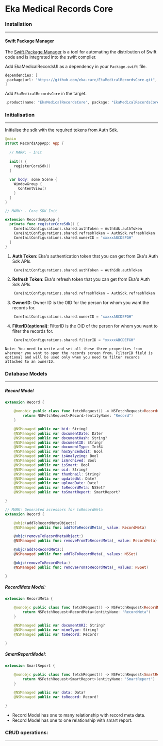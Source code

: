 # Eka Medical Records Core



### Installation
------------

#### Swift Package Manager

The [Swift Package Manager](http:///www.swift.org/documentation/package-manager/ "Swift Package Manager") is a tool for automating the distribution of Swift code and is integrated into the swift compiler.

Add EkaMedicalRecordsUI as a dependency in your `Package.swift` file.

```swift
dependencies: [
.package(url: "https://github.com/eka-care/EkaMedicalRecordsCore.git", branch: "main")
]
```

Add `EkaMedicalRecordsCore` in the target.

```swift
.product(name: "EkaMedicalRecordsCore", package: "EkaMedicalRecordsCore")
```

### Initialisation

------------

Initialise the sdk with the required tokens from Auth Sdk.

```swift
@main
struct RecordsAppApp: App {
	
  // MARK: - Init
  
  init() {
    registerCoreSdk()
  }
  
  var body: some Scene {
    WindowGroup {
      ContentView()
    }
  }
}

// MARK: - Core SDK Init

extension RecordsAppApp {
  private func registerCoreSdk() {
    CoreInitConfigurations.shared.authToken = AuthSdk.authToken
    CoreInitConfigurations.shared.refreshToken = AuthSdk.refreshToken
    CoreInitConfigurations.shared.ownerID = "xxxxxABCDEFGH"
  }
}

```

1. **Auth Token**: Eka's authentication token that you can get from Eka's Auth Sdk APIs.
```swift
    CoreInitConfigurations.shared.authToken = AuthSdk.authToken
```
2. **Refresh Token**: Eka's refresh token that you can get from Eka's Auth Sdk APIs.
```swift
    CoreInitConfigurations.shared.refreshToken = AuthSdk.refreshToken
```
3. **OwnerID**: Owner ID is the OID for the person for whom you want the records for.
```swift
    CoreInitConfigurations.shared.ownerID = "xxxxxABCDEFGH"
```
4. **FilterID(optional)**: FilterID is the OID of the person for whom you want to filter the records for.
```swift
    CoreInitConfigurations.shared.filterID = "xxxxxABCDEFGH"
```
`Note: You need to write and set all these three properties from wherever you want to open the records screen from. FilterID field is optional and will be used only when you need to filter records attached to an ownerID.`

### Database Models

------------

##### Record Model

```swift
extension Record {

    @nonobjc public class func fetchRequest() -> NSFetchRequest<Record> {
        return NSFetchRequest<Record>(entityName: "Record")
    }

    @NSManaged public var bid: String?
    @NSManaged public var documentDate: Date?
    @NSManaged public var documentHash: String?
    @NSManaged public var documentID: String?
    @NSManaged public var documentType: Int64
    @NSManaged public var hasSyncedEdit: Bool
    @NSManaged public var isAnalyzing: Bool
    @NSManaged public var isArchived: Bool
    @NSManaged public var isSmart: Bool
    @NSManaged public var oid: String?
    @NSManaged public var thumbnail: String?
    @NSManaged public var updatedAt: Date?
    @NSManaged public var uploadDate: Date?
    @NSManaged public var toRecordMeta: NSSet?
    @NSManaged public var toSmartReport: SmartReport?

}

// MARK: Generated accessors for toRecordMeta
extension Record {

    @objc(addToRecordMetaObject:)
    @NSManaged public func addToToRecordMeta(_ value: RecordMeta)

    @objc(removeToRecordMetaObject:)
    @NSManaged public func removeFromToRecordMeta(_ value: RecordMeta)

    @objc(addToRecordMeta:)
    @NSManaged public func addToToRecordMeta(_ values: NSSet)

    @objc(removeToRecordMeta:)
    @NSManaged public func removeFromToRecordMeta(_ values: NSSet)

}
```

##### RecordMeta Model:

```swift
extension RecordMeta {

    @nonobjc public class func fetchRequest() -> NSFetchRequest<RecordMeta> {
        return NSFetchRequest<RecordMeta>(entityName: "RecordMeta")
    }

    @NSManaged public var documentURI: String?
    @NSManaged public var mimeType: String?
    @NSManaged public var toRecord: Record?

}
```

##### SmartReportModel:

```swift
extension SmartReport {

    @nonobjc public class func fetchRequest() -> NSFetchRequest<SmartReport> {
        return NSFetchRequest<SmartReport>(entityName: "SmartReport")
    }

    @NSManaged public var data: Data?
    @NSManaged public var toRecord: Record?

}
```

- Record Model has one to many relationship with record meta data.
- Record Model has one to one relationship with smart report.

### CRUD operations:

------------
